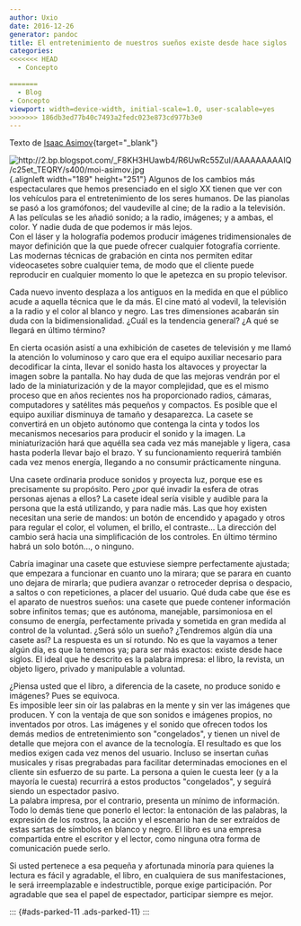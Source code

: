 ```yaml
---
author: Uxio
date: 2016-12-26
generator: pandoc
title: El entretenimiento de nuestros sueños existe desde hace siglos
categories:
<<<<<<< HEAD
  - Concepto

=======
  - Blog
- Concepto
viewport: width=device-width, initial-scale=1.0, user-scalable=yes
>>>>>>> 186db3ed77b40c7493a2fedc023e873cd977b3e0
---
```




Texto de [Isaac
Asimov](http://es.wikipedia.org/wiki/Isaac_Asimov){target="_blank"}

![](http://2.bp.blogspot.com/_F8KH3HUawb4/R6UwRc55ZuI/AAAAAAAAAIQ/c25et_TEQRY/s400/moi-asimov.jpg?v=1253608354421 "http://2.bp.blogspot.com/_F8KH3HUawb4/R6UwRc55ZuI/AAAAAAAAAIQ/c25et_TEQRY/s400/moi-asimov.jpg"){.alignleft
width="189" height="251"} Algunos de los cambios más espectaculares que
hemos presenciado en el siglo XX tienen que ver con los vehículos para
el entretenimiento de los seres humanos. De las pianolas se pasó a los
gramófonos; del vaudeville al cine; de la radio a la televisión. A las
películas se les añadió sonido; a la radio, imágenes; y a ambas, el
color. Y nadie duda de que podemos ir más lejos.\
Con el láser y la holografía podemos producir imágenes tridimensionales
de mayor definición que la que puede ofrecer cualquier fotografía
corriente. Las modernas técnicas de grabación en cinta nos permiten
editar videocasetes sobre cualquier tema, de modo que el cliente puede
reproducir en cualquier momento lo que le apetezca en su propio
televisor.

Cada nuevo invento desplaza a los antiguos en la medida en que el
público acude a aquella técnica que le da más. El cine mató al vodevil,
la televisión a la radio y el color al blanco y negro. Las tres
dimensiones acabarán sin duda con la bidimensionalidad. ¿Cuál es la
tendencia general? ¿A qué se llegará en último término?

En cierta ocasión asistí a una exhibición de casetes de televisión y me
llamó la atención lo voluminoso y caro que era el equipo auxiliar
necesario para decodificar la cinta, llevar el sonido hasta los
altavoces y proyectar la imagen sobre la pantalla. No hay duda de que
las mejoras vendrán por el lado de la miniaturización y de la mayor
complejidad, que es el mismo proceso que en años recientes nos ha
proporcionado radios, cámaras, computadores y satélites más pequeños y
compactos. Es posible que el equipo auxiliar disminuya de tamaño y
desaparezca. La casete se convertirá en un objeto autónomo que contenga
la cinta y todos los mecanismos necesarios para producir el sonido y la
imagen. La miniaturización hará que aquélla sea cada vez más manejable y
ligera, casa hasta poderla llevar bajo el brazo. Y su funcionamiento
requerirá también cada vez menos energía, llegando a no consumir
prácticamente ninguna.

Una casete ordinaria produce sonidos y proyecta luz, porque ese es
precisamente su propósito. Pero ¿por qué invadir la esfera de otras
personas ajenas a ellos? La casete ideal sería visible y audible para la
persona que la está utilizando, y para nadie más. Las que hoy existen
necesitan una serie de mandos: un botón de encendido y apagado y otros
para regular el color, el volumen, el brillo, el contraste... La
dirección del cambio será hacia una simplificación de los controles. En
último término habrá un solo botón..., o ninguno.

Cabría imaginar una casete que estuviese siempre perfectamente ajustada;
que empezara a funcionar en cuanto uno la mirara; que se parara en
cuanto uno dejara de mirarla; que pudiera avanzar o retroceder deprisa o
despacio, a saltos o con repeticiones, a placer del usuario. Qué duda
cabe que ése es el aparato de nuestros sueños: una casete que puede
contener información sobre infinitos temas; que es autónoma, manejable,
parsimoniosa en el consumo de energía, perfectamente privada y sometida
en gran medida al control de la voluntad. ¿Será sólo un sueño?
¿Tendremos algún día una casete así? La respuesta es un sí rotundo. No
es que la vayamos a tener algún día, es que la tenemos ya; para ser más
exactos: existe desde hace siglos. El ideal que he descrito es la
palabra impresa: el libro, la revista, un objeto ligero, privado y
manipulable a voluntad.

¿Piensa usted que el libro, a diferencia de la casete, no produce sonido
e imágenes? Pues se equivoca.\
Es imposible leer sin oír las palabras en la mente y sin ver las
imágenes que producen. Y con la ventaja de que son sonidos e imágenes
propios, no inventados por otros. Las imágenes y el sonido que ofrecen
todos los demás medios de entretenimiento son "congelados", y tienen un
nivel de detalle que mejora con el avance de la tecnología. El resultado
es que los medios exigen cada vez menos del usuario. Incluso se insertan
cuñas musicales y risas pregrabadas para facilitar determinadas
emociones en el cliente sin esfuerzo de su parte. La persona a quien le
cuesta leer (y a la mayoría le cuesta) recurrirá a estos productos
"congelados", y seguirá siendo un espectador pasivo.\
La palabra impresa, por el contrario, presenta un mínimo de información.
Todo lo demás tiene que ponerlo el lector: la entonación de las
palabras, la expresión de los rostros, la acción y el escenario han de
ser extraídos de estas sartas de símbolos en blanco y negro. El libro es
una empresa compartida entre el escritor y el lector, como ninguna otra
forma de comunicación puede serlo.

Si usted pertenece a esa pequeña y afortunada minoría para quienes la
lectura es fácil y agradable, el libro, en cualquiera de sus
manifestaciones, le será irreemplazable e indestructible, porque exige
participación. Por agradable que sea el papel de espectador, participar
siempre es mejor.

::: {#ads-parked-11 .ads-parked-11}
:::
